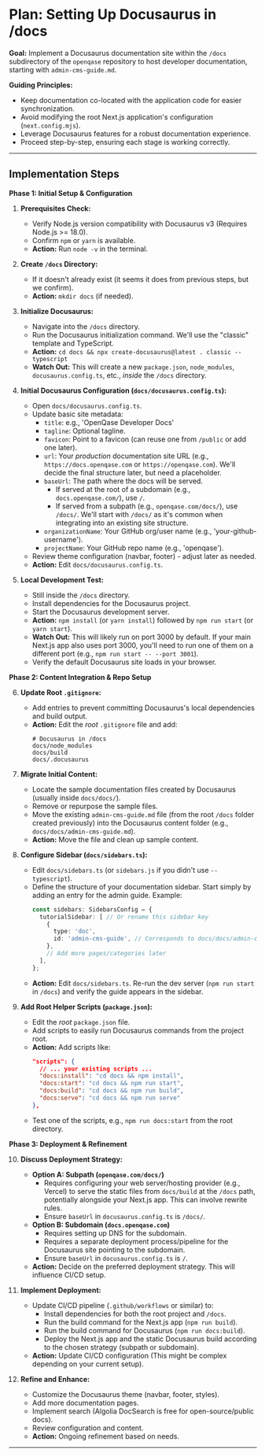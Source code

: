 # Plan: Setting Up Docusaurus in /docs

**Goal:** Implement a Docusaurus documentation site within the `/docs` subdirectory of the `openqase` repository to host developer documentation, starting with `admin-cms-guide.md`.

**Guiding Principles:**

*   Keep documentation co-located with the application code for easier synchronization.
*   Avoid modifying the root Next.js application's configuration (`next.config.mjs`).
*   Leverage Docusaurus features for a robust documentation experience.
*   Proceed step-by-step, ensuring each stage is working correctly.

---

## Implementation Steps

**Phase 1: Initial Setup & Configuration**

1.  **Prerequisites Check:**
    *   Verify Node.js version compatibility with Docusaurus v3 (Requires Node.js >= 18.0).
    *   Confirm `npm` or `yarn` is available.
    *   **Action:** Run `node -v` in the terminal.

2.  **Create `/docs` Directory:**
    *   If it doesn't already exist (it seems it does from previous steps, but we confirm).
    *   **Action:** `mkdir docs` (if needed).

3.  **Initialize Docusaurus:**
    *   Navigate into the `/docs` directory.
    *   Run the Docusaurus initialization command. We'll use the "classic" template and TypeScript.
    *   **Action:** `cd docs && npx create-docusaurus@latest . classic --typescript`
    *   **Watch Out:** This will create a new `package.json`, `node_modules`, `docusaurus.config.ts`, etc., *inside* the `/docs` directory.

4.  **Initial Docusaurus Configuration (`docs/docusaurus.config.ts`):**
    *   Open `docs/docusaurus.config.ts`.
    *   Update basic site metadata:
        *   `title`: e.g., 'OpenQase Developer Docs'
        *   `tagline`: Optional tagline.
        *   `favicon`: Point to a favicon (can reuse one from `/public` or add one later).
        *   `url`: Your *production* documentation site URL (e.g., `https://docs.openqase.com` or `https://openqase.com`). We'll decide the final structure later, but need a placeholder.
        *   `baseUrl`: The path where the docs will be served.
            *   If served at the root of a subdomain (e.g., `docs.openqase.com/`), use `/`.
            *   If served from a subpath (e.g., `openqase.com/docs/`), use `/docs/`. We'll start with `/docs/` as it's common when integrating into an existing site structure.
        *   `organizationName`: Your GitHub org/user name (e.g., 'your-github-username').
        *   `projectName`: Your GitHub repo name (e.g., 'openqase').
    *   Review theme configuration (navbar, footer) - adjust later as needed.
    *   **Action:** Edit `docs/docusaurus.config.ts`.

5.  **Local Development Test:**
    *   Still inside the `/docs` directory.
    *   Install dependencies for the Docusaurus project.
    *   Start the Docusaurus development server.
    *   **Action:** `npm install` (or `yarn install`) followed by `npm run start` (or `yarn start`).
    *   **Watch Out:** This will likely run on port 3000 by default. If your main Next.js app also uses port 3000, you'll need to run one of them on a different port (e.g., `npm run start -- --port 3001`).
    *   Verify the default Docusaurus site loads in your browser.

**Phase 2: Content Integration & Repo Setup**

6.  **Update Root `.gitignore`:**
    *   Add entries to prevent committing Docusaurus's local dependencies and build output.
    *   **Action:** Edit the *root* `.gitignore` file and add:
        ```
        # Docusaurus in /docs
        docs/node_modules
        docs/build
        docs/.docusaurus
        ```

7.  **Migrate Initial Content:**
    *   Locate the sample documentation files created by Docusaurus (usually inside `docs/docs/`).
    *   Remove or repurpose the sample files.
    *   Move the existing `admin-cms-guide.md` file (from the root `/docs` folder created previously) into the Docusaurus content folder (e.g., `docs/docs/admin-cms-guide.md`).
    *   **Action:** Move the file and clean up sample content.

8.  **Configure Sidebar (`docs/sidebars.ts`):**
    *   Edit `docs/sidebars.ts` (or `sidebars.js` if you didn't use `--typescript`).
    *   Define the structure of your documentation sidebar. Start simply by adding an entry for the admin guide. Example:
        ```typescript
        const sidebars: SidebarsConfig = {
          tutorialSidebar: [ // Or rename this sidebar key
            {
              type: 'doc',
              id: 'admin-cms-guide', // Corresponds to docs/docs/admin-cms-guide.md
            },
            // Add more pages/categories later
          ],
        };
        ```
    *   **Action:** Edit `docs/sidebars.ts`. Re-run the dev server (`npm run start` in `/docs`) and verify the guide appears in the sidebar.

9.  **Add Root Helper Scripts (`package.json`):**
    *   Edit the *root* `package.json` file.
    *   Add scripts to easily run Docusaurus commands from the project root.
    *   **Action:** Add scripts like:
        ```json
        "scripts": {
          // ... your existing scripts ...
          "docs:install": "cd docs && npm install",
          "docs:start": "cd docs && npm run start",
          "docs:build": "cd docs && npm run build",
          "docs:serve": "cd docs && npm run serve"
        },
        ```
    *   Test one of the scripts, e.g., `npm run docs:start` from the root directory.

**Phase 3: Deployment & Refinement**

10. **Discuss Deployment Strategy:**
    *   **Option A: Subpath (`openqase.com/docs/`)**
        *   Requires configuring your web server/hosting provider (e.g., Vercel) to serve the static files from `docs/build` at the `/docs` path, potentially alongside your Next.js app. This can involve rewrite rules.
        *   Ensure `baseUrl` in `docusaurus.config.ts` is `/docs/`.
    *   **Option B: Subdomain (`docs.openqase.com`)**
        *   Requires setting up DNS for the subdomain.
        *   Requires a separate deployment process/pipeline for the Docusaurus site pointing to the subdomain.
        *   Ensure `baseUrl` in `docusaurus.config.ts` is `/`.
    *   **Action:** Decide on the preferred deployment strategy. This will influence CI/CD setup.

11. **Implement Deployment:**
    *   Update CI/CD pipeline (`.github/workflows` or similar) to:
        *   Install dependencies for both the root project and `/docs`.
        *   Run the build command for the Next.js app (`npm run build`).
        *   Run the build command for Docusaurus (`npm run docs:build`).
        *   Deploy the Next.js app and the static Docusaurus build according to the chosen strategy (subpath or subdomain).
    *   **Action:** Update CI/CD configuration (This might be complex depending on your current setup).

12. **Refine and Enhance:**
    *   Customize the Docusaurus theme (navbar, footer, styles).
    *   Add more documentation pages.
    *   Implement search (Algolia DocSearch is free for open-source/public docs).
    *   Review configuration and content.
    *   **Action:** Ongoing refinement based on needs.

--- 